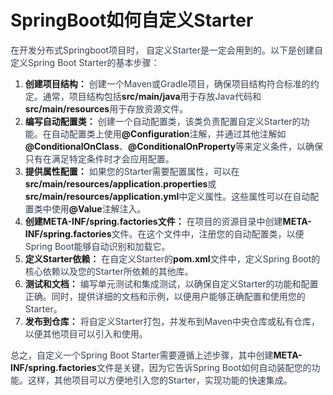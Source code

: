 # SpringBoot如何自定义Starter

<font style="color:rgb(55, 65, 81);">在开发分布式Springboot项目时， 自定义Starter是一定会用到的。以下是创建自定义Spring Boot Starter的基本步骤：</font>

1. **创建项目结构：**<font style="color:rgb(55, 65, 81);"> 创建一个Maven或Gradle项目，确保项目结构符合标准的约定。通常，项目结构包括</font>**src/main/java**<font style="color:rgb(55, 65, 81);">用于存放Java代码和</font>**src/main/resources**<font style="color:rgb(55, 65, 81);">用于存放资源文件。</font>
2. **编写自动配置类：**<font style="color:rgb(55, 65, 81);"> 创建一个自动配置类，该类负责配置自定义Starter的功能。在自动配置类上使用</font>**@Configuration**<font style="color:rgb(55, 65, 81);">注解，并通过其他注解如</font>**@ConditionalOnClass**<font style="color:rgb(55, 65, 81);">、</font>**@ConditionalOnProperty**<font style="color:rgb(55, 65, 81);">等来定义条件，以确保只有在满足特定条件时才会应用配置。</font>
3. **提供属性配置：**<font style="color:rgb(55, 65, 81);"> 如果您的Starter需要配置属性，可以在</font>**src/main/resources/application.properties**<font style="color:rgb(55, 65, 81);">或</font>**src/main/resources/application.yml**<font style="color:rgb(55, 65, 81);">中定义属性。这些属性可以在自动配置类中使用</font>**@Value**<font style="color:rgb(55, 65, 81);">注解注入。</font>
4. **创建****META-INF/spring.factories****文件：**<font style="color:rgb(55, 65, 81);"> 在项目的资源目录中创建</font>**META-INF/spring.factories**<font style="color:rgb(55, 65, 81);">文件。在这个文件中，注册您的自动配置类，以便Spring Boot能够自动识别和加载它。</font>
5. **定义Starter依赖：**<font style="color:rgb(55, 65, 81);"> 在自定义Starter的</font>**pom.xml**<font style="color:rgb(55, 65, 81);">文件中，定义Spring Boot的核心依赖以及您的Starter所依赖的其他库。</font>
6. **测试和文档：**<font style="color:rgb(55, 65, 81);"> 编写单元测试和集成测试，以确保自定义Starter的功能和配置正确。同时，提供详细的文档和示例，以便用户能够正确配置和使用您的Starter。</font>
7. **发布到仓库：**<font style="color:rgb(55, 65, 81);"> 将自定义Starter打包，并发布到Maven中央仓库或私有仓库，以便其他项目可以引入和使用。</font>

<font style="color:rgb(55, 65, 81);">总之，自定义一个Spring Boot Starter需要遵循上述步骤，其中创建</font>**META-INF/spring.factories**<font style="color:rgb(55, 65, 81);">文件是关键，因为它告诉Spring Boot如何自动装配您的功能。这样，其他项目可以方便地引入您的Starter，实现功能的快速集成。</font>
